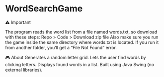 # WordSearchGame

⚠️ Important

The program reads the word list from a file named words.txt,
so download with these steps:
Repo > Code > Download zip file 
Also make sure you run the game inside the same directory where words.txt is located.
If you run it from another folder, you’ll get a “File Not Found” error.


🎮 About
Generates a random letter grid.
Lets the user find words by clicking letters.
Displays found words in a list.
Built using Java Swing (no external libraries).
